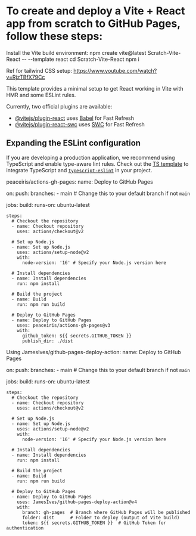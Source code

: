 # To create and deploy a Vite + React app from scratch to GitHub Pages, follow these steps:
Install the Vite build environment:
    npm create vite@latest Scratch-Vite-React -- --template react
    cd Scratch-Vite-React
    npm i

Ref for tailwind CSS setup: https://www.youtube.com/watch?v=RjzTBfX79Cc 

This template provides a minimal setup to get React working in Vite with HMR and some ESLint rules.

Currently, two official plugins are available:

- [@vitejs/plugin-react](https://github.com/vitejs/vite-plugin-react/blob/main/packages/plugin-react/README.md) uses [Babel](https://babeljs.io/) for Fast Refresh
- [@vitejs/plugin-react-swc](https://github.com/vitejs/vite-plugin-react-swc) uses [SWC](https://swc.rs/) for Fast Refresh

## Expanding the ESLint configuration

If you are developing a production application, we recommend using TypeScript and enable type-aware lint rules. Check out the [TS template](https://github.com/vitejs/vite/tree/main/packages/create-vite/template-react-ts) to integrate TypeScript and [`typescript-eslint`](https://typescript-eslint.io) in your project.

peaceiris/actions-gh-pages:
name: Deploy to GitHub Pages

on:
  push:
    branches:
      - main  # Change this to your default branch if not `main`

jobs:
  build:
    runs-on: ubuntu-latest

    steps:
      # Checkout the repository
      - name: Checkout repository
        uses: actions/checkout@v2

      # Set up Node.js
      - name: Set up Node.js
        uses: actions/setup-node@v2
        with:
          node-version: '16' # Specify your Node.js version here

      # Install dependencies
      - name: Install dependencies
        run: npm install

      # Build the project
      - name: Build
        run: npm run build

      # Deploy to GitHub Pages
      - name: Deploy to GitHub Pages
        uses: peaceiris/actions-gh-pages@v3
        with:
          github_token: ${{ secrets.GITHUB_TOKEN }}
          publish_dir: ./dist

Using JamesIves/github-pages-deploy-action:
name: Deploy to GitHub Pages

on:
  push:
    branches:
      - main  # Change this to your default branch if not `main`

jobs:
  build:
    runs-on: ubuntu-latest

    steps:
      # Checkout the repository
      - name: Checkout repository
        uses: actions/checkout@v2

      # Set up Node.js
      - name: Set up Node.js
        uses: actions/setup-node@v2
        with:
          node-version: '16' # Specify your Node.js version here

      # Install dependencies
      - name: Install dependencies
        run: npm install

      # Build the project
      - name: Build
        run: npm run build

      # Deploy to GitHub Pages
      - name: Deploy to GitHub Pages
        uses: JamesIves/github-pages-deploy-action@v4
        with:
          branch: gh-pages  # Branch where GitHub Pages will be published
          folder: dist      # Folder to deploy (output of Vite build)
          token: ${{ secrets.GITHUB_TOKEN }}  # GitHub Token for authentication
